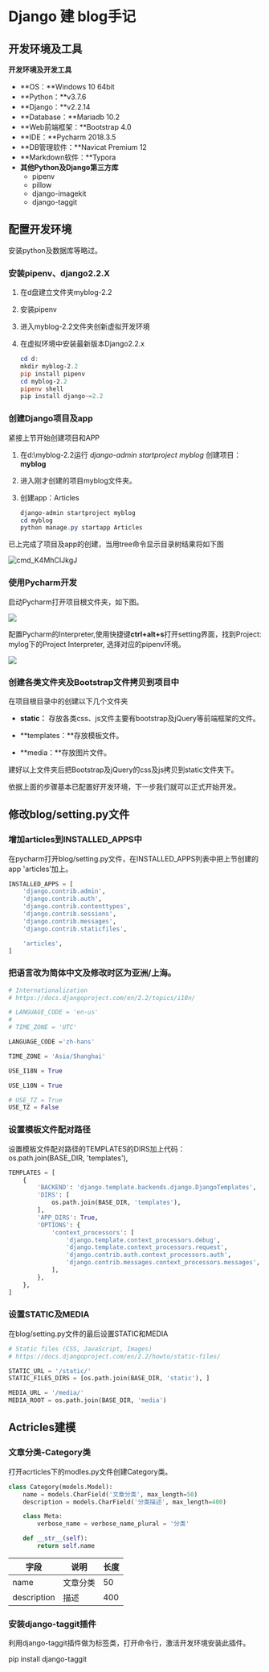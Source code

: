 # Django 建 blog手记

## 开发环境及工具

**开发环境及开发工具**

- **OS：**Windows 10 64bit
- **Python：**v3.7.6
- **Django：**v2.2.14
- **Database：**Mariadb 10.2
- **Web前端框架：**Bootstrap 4.0
- **IDE：**Pycharm 2018.3.5
- **DB管理软件：**Navicat Premium 12
- **Markdown软件：**Typora
- **其他Python及Django第三方库**
  - pipenv
  - pillow
  - django-imagekit
  - django-taggit





## 配置开发环境

安装python及数据库等略过。

### 安装pipenv、django2.2.X

1. 在d盘建立文件夹myblog-2.2

2. 安装pipenv

3. 进入myblog-2.2文件夹创新虚拟开发环境

4. 在虚拟环境中安装最新版本Django2.2.x

   ```powershell
   cd d:
   mkdir myblog-2.2
   pip install pipenv
   cd myblog-2.2
   pipenv shell
   pip install django~=2.2
   ```

### 创建Django项目及app

紧接上节开始创建项目和APP

1. 在d:\myblog-2.2运行 *django-admin startproject myblog* 创建项目：**myblog**

2. 进入刚才创建的项目myblog文件夹。

3. 创建app：Articles

   ```powershell
   django-admin startproject myblog
   cd myblog
   python manage.py startapp Articles
   ```




已上完成了项目及app的创建，当用tree命令显示目录树结果将如下图

![cmd_K4MhCIJkgJ](images/cmd_K4MhCIJkgJ.png)

### 使用Pycharm开发

启动Pycharm打开项目根文件夹，如下图。

![](images/pycharm64_d0ATGUjcFK.png)

配置Pycharm的Interpreter,使用快捷键**ctrl+alt+s**打开setting界面，找到Project: mylog下的Project Interpreter, 选择对应的pipenv环境。

<img src="images/pycharm64_u7pcnY49uI.png"  />

### 创建各类文件夹及Bootstrap文件拷贝到项目中

在项目根目录中的创建以下几个文件夹

- **static：** 存放各类css、js文件主要有bootstrap及jQuery等前端框架的文件。

- **templates：**存放模板文件。

- **media：**存放图片文件。

  

建好以上文件夹后把Bootstrap及jQuery的css及js拷贝到static文件夹下。

依据上面的步骤基本已配置好开发环境，下一步我们就可以正式开始开发。



## 修改blog/setting.py文件

### 增加articles到INSTALLED_APPS中

在pycharm打开blog/setting.py文件，在INSTALLED_APPS列表中把上节创建的app 'articles'加上。

```python
INSTALLED_APPS = [
    'django.contrib.admin',
    'django.contrib.auth',
    'django.contrib.contenttypes',
    'django.contrib.sessions',
    'django.contrib.messages',
    'django.contrib.staticfiles',

    'articles',
]
```

### 把语言改为简体中文及修改时区为亚洲/上海。

```python
# Internationalization
# https://docs.djangoproject.com/en/2.2/topics/i18n/

# LANGUAGE_CODE = 'en-us'
#
# TIME_ZONE = 'UTC'

LANGUAGE_CODE ='zh-hans'

TIME_ZONE = 'Asia/Shanghai'

USE_I18N = True

USE_L10N = True

# USE_TZ = True
USE_TZ = False
```

### 设置模板文件配对路径

设置模板文件配对路径的TEMPLATES的DIRS加上代码： os.path.join(BASE_DIR, 'templates'),

```python
TEMPLATES = [
    {
        'BACKEND': 'django.template.backends.django.DjangoTemplates',
        'DIRS': [
            os.path.join(BASE_DIR, 'templates'),
        ],
        'APP_DIRS': True,
        'OPTIONS': {
            'context_processors': [
                'django.template.context_processors.debug',
                'django.template.context_processors.request',
                'django.contrib.auth.context_processors.auth',
                'django.contrib.messages.context_processors.messages',
            ],
        },
    },
]

```

### 设置STATIC及MEDIA

在blog/setting.py文件的最后设置STATIC和MEDIA

```python
# Static files (CSS, JavaScript, Images)
# https://docs.djangoproject.com/en/2.2/howto/static-files/

STATIC_URL = '/static/'
STATIC_FILES_DIRS = [os.path.join(BASE_DIR, 'static'), ]

MEDIA_URL = '/media/'
MEDIA_ROOT = os.path.join(BASE_DIR, 'media')

```



## Actricles建模

### 文章分类-Category类

打开acrticles下的modles.py文件创建Category类。

```python
class Category(models.Model):
    name = models.CharField('文章分类', max_length=50)
    description = models.CharField('分类描述', max_length=400)

    class Meta:
        verbose_name = verbose_name_plural = '分类'

    def __str__(self):
        return self.name
```

| 字段        | 说明     | 长度 |
| ----------- | -------- | ---- |
| name        | 文章分类 | 50   |
| description | 描述     | 400  |

### 安装django-taggit插件

利用django-taggit插件做为标签类，打开命令行，激活开发环境安装此插件。

pip install django-taggit

